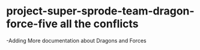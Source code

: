 # project-super-sprode-team-dragon-force-five all the conflicts

-Adding More documentation about Dragons and Forces